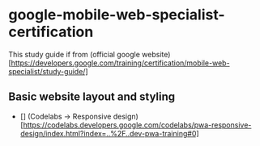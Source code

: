 # google-mobile-web-specialist-certification
This study guide if from (official google website)[https://developers.google.com/training/certification/mobile-web-specialist/study-guide/]

## Basic website layout and styling
- [] (Codelabs -> Responsive design)[https://codelabs.developers.google.com/codelabs/pwa-responsive-design/index.html?index=..%2F..dev-pwa-training#0]

